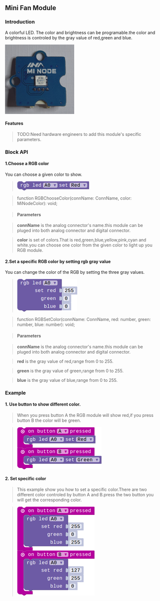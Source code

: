 ## Mini Fan Module

### Introduction

A colorful LED. The color and brightness can be programable.the color and brightness is controled by the gray value of  red,green and blue. 

![module_pic](./image/modules/rgb.png)

#### Features

> TODO:Need hardware engineers to add this module's specific parameters.

### Block API

#### 1.Choose a RGB color

You can choose a given color to show.

> ![pic1](./image/RGB/set-color.png)

> function RGBChooseColor(connName: ConnName, color: MiNodeColor): void;

> #### Parameters

> **connName** is the analog connector's name.this module can be pluged into both analog connector and digital connector.

> **color** is set of colors.That is red,green,blue,yellow,pink,cyan and white.you can choose one color from the given color to light up you RGB module.

#### 2.Set a specific RGB color by setting rgb gray value

You can change the color of the RGB by setting the three gray values.

> ![pic1](./image/RGB/set-color-rgb.png)

> function RGBSetColor(connName: ConnName, red: number, green: number, blue: number): void;

> #### Parameters

>  **connName** is the analog connector's name.this module can be pluged into both analog connector and digital connector.

 >  **red** is the gray value of red,range from 0 to 255. 

 >  **green** is the gray value of green,range from 0 to 255. 

 >  **blue** is the gray value of blue,range from 0 to 255. 

### Example

#### 1. Use button to show different color.

> When you press button A the RGB module will show red,if you press button B the color will be green.

> ![pic1](./image/RGB/button-color.png)

#### 2. Set specific color

> This example show you how to set a specific color.There are two different color controled by button A and B.press the two button you will get the corresponding color.

> ![pic1](./image/RGB/set-user-color.png)

